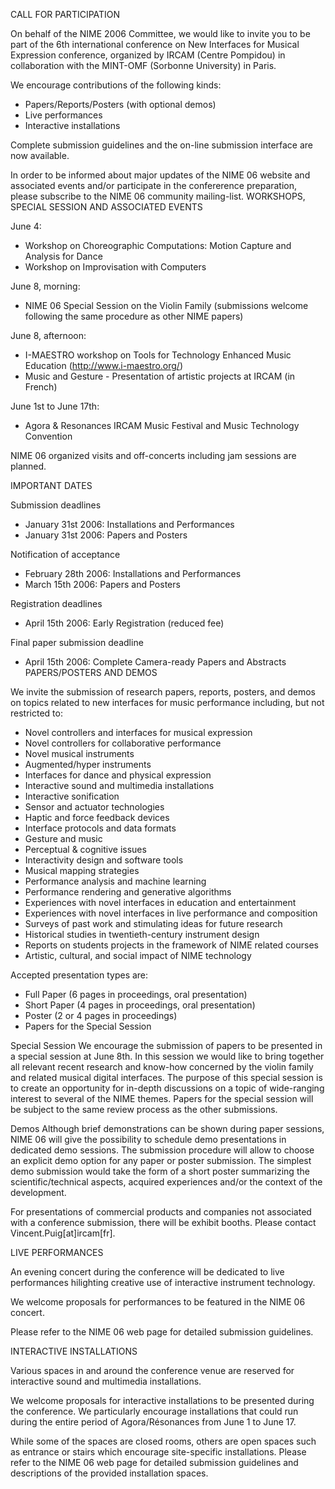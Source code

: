 CALL FOR PARTICIPATION

On behalf of the NIME 2006 Committee, we would like to invite you to be part of the 6th international conference on New Interfaces for Musical Expression conference, organized by IRCAM (Centre Pompidou) in collaboration with the MINT-OMF (Sorbonne University) in Paris.

We encourage contributions of the following kinds:
* Papers/Reports/Posters (with optional demos)
* Live performances
* Interactive installations

Complete submission guidelines and the on-line submission interface are now available.

In order to be informed about major updates of the NIME 06 website and associated events and/or participate in the confererence preparation, please subscribe to the NIME 06 community mailing-list.
WORKSHOPS, SPECIAL SESSION AND ASSOCIATED EVENTS

June 4:
* Workshop on Choreographic Computations:     Motion Capture and Analysis for Dance
* Workshop on Improvisation with Computers

June 8, morning:
* NIME 06 Special Session on the Violin Family (submissions welcome following the same procedure as other NIME papers)

June 8, afternoon:
* I-MAESTRO workshop on Tools for Technology Enhanced Music Education     (http://www.i-maestro.org/)
* Music and Gesture - Presentation of artistic projects at IRCAM (in French)

June 1st to June 17th:
* Agora & Resonances     IRCAM Music Festival and Music Technology Convention

NIME 06 organized visits and off-concerts including jam sessions are planned.

IMPORTANT DATES

Submission deadlines
- January 31st 2006: Installations and Performances
- January 31st 2006: Papers and Posters

Notification of acceptance
- February 28th 2006: Installations and Performances
- March 15th 2006: Papers and Posters

Registration deadlines
- April 15th 2006: Early Registration (reduced fee)

Final paper submission deadline
- April 15th 2006: Complete Camera-ready Papers and Abstracts
PAPERS/POSTERS AND DEMOS

We invite the submission of research papers, reports, posters, and demos on
topics related to new interfaces for music performance including, but not restricted to:
* Novel controllers and interfaces for musical expression
* Novel controllers for collaborative performance
* Novel musical instruments
* Augmented/hyper instruments
* Interfaces for dance and physical expression
* Interactive sound and multimedia installations
* Interactive sonification
* Sensor and actuator technologies
* Haptic and force feedback devices
* Interface protocols and data formats
* Gesture and music
* Perceptual & cognitive issues
* Interactivity design and software tools
* Musical mapping strategies
* Performance analysis and machine learning
* Performance rendering and generative algorithms
* Experiences with novel interfaces in education and entertainment
* Experiences with novel interfaces in live performance and composition
* Surveys of past work and stimulating ideas for future research
* Historical studies in twentieth-century instrument design
* Reports on students projects in the framework of NIME related courses
* Artistic, cultural, and social impact of NIME technology

Accepted presentation types are:
- Full Paper (6 pages in proceedings, oral presentation)
- Short Paper (4 pages in proceedings, oral presentation)
- Poster (2 or 4 pages in proceedings)
- Papers for the Special Session

Special Session
We encourage the submission of papers to be presented in a special session at June 8th. In this session we would like to bring together all relevant recent research and know-how concerned by the violin family and related musical digital interfaces.
The purpose of this special session is to create an opportunity for in-depth discussions on a topic of wide-ranging interest to several of the NIME themes. Papers for the special session will be subject to the same review process as the other submissions.

Demos
Although brief demonstrations can be shown during paper sessions, NIME 06 will give the possibility to schedule demo presentations in dedicated demo sessions. The submission procedure will allow to choose an explicit demo option for any paper or poster submission.
The simplest demo submission would take the form of a short poster summarizing the scientific/technical aspects, acquired experiences and/or the context of the development.

For presentations of commercial products and companies not associated
with a conference submission, there will be exhibit booths.
Please contact Vincent.Puig[at]ircam[fr].

LIVE PERFORMANCES

An evening concert during the conference will be dedicated to live performances hilighting creative use of interactive instrument technology.

We welcome proposals for performances to be featured in the NIME 06
concert.

Please refer to the NIME 06 web page for detailed submission guidelines.

INTERACTIVE INSTALLATIONS

Various spaces in and around the conference venue are reserved for interactive sound and multimedia installations.

We welcome proposals for interactive installations to be presented
during the conference. We particularly encourage installations that could run during the entire period of Agora/Résonances from June 1 to June 17.

While some of the spaces are closed rooms, others are open spaces such as entrance or stairs which encourage site-specific installations.
Please refer to the NIME 06 web page for detailed submission guidelines and descriptions of the provided installation spaces.
